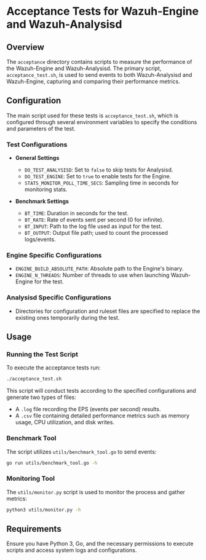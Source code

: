# Acceptance Tests for Wazuh-Engine and Wazuh-Analysisd

## Overview

The `acceptance` directory contains scripts to measure the performance of the Wazuh-Engine and Wazuh-Analysisd. The primary script, `acceptance_test.sh`, is used to send events to both Wazuh-Analysisd and Wazuh-Engine, capturing and comparing their performance metrics.

## Configuration

The main script used for these tests is `acceptance_test.sh`, which is configured through several environment variables to specify the conditions and parameters of the test.

### Test Configurations

- **General Settings**
  - `DO_TEST_ANALYSISD`: Set to `false` to skip tests for Analysisd.
  - `DO_TEST_ENGINE`: Set to `true` to enable tests for the Engine.
  - `STATS_MONITOR_POLL_TIME_SECS`: Sampling time in seconds for monitoring stats.

- **Benchmark Settings**
  - `BT_TIME`: Duration in seconds for the test.
  - `BT_RATE`: Rate of events sent per second (0 for infinite).
  - `BT_INPUT`: Path to the log file used as input for the test.
  - `BT_OUTPUT`: Output file path; used to count the processed logs/events.

### Engine Specific Configurations
  - `ENGINE_BUILD_ABSOLUTE_PATH`: Absolute path to the Engine's binary.
  - `ENGINE_N_THREADS`: Number of threads to use when launching Wazuh-Engine for the test.

### Analysisd Specific Configurations
  - Directories for configuration and ruleset files are specified to replace the existing ones temporarily during the test.

## Usage

### Running the Test Script

To execute the acceptance tests run:

```bash
./acceptance_test.sh
```

This script will conduct tests according to the specified configurations and generate two types of files:
- A `.log` file recording the EPS (events per second) results.
- A `.csv` file containing detailed performance metrics such as memory usage, CPU utilization, and disk writes.

### Benchmark Tool

The script utilizes `utils/benchmark_tool.go` to send events:

```bash
go run utils/benchmark_tool.go -h
```

### Monitoring Tool

The `utils/monitor.py` script is used to monitor the process and gather metrics:

```bash
python3 utils/monitor.py -h
```


## Requirements

Ensure you have Python 3, Go, and the necessary permissions to execute scripts and access system logs and configurations.

